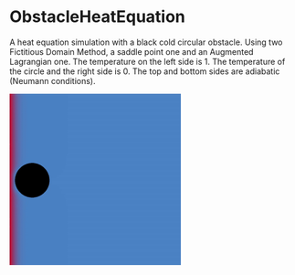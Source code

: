 # ObstacleHeatEquation
A heat equation simulation with a black cold circular obstacle. Using two Fictitious Domain Method, a saddle point one and an Augmented Lagrangian one. The temperature on the left side is 1. The temperature of the circle and the right side is 0. The top and bottom sides are adiabatic (Neumann conditions).

<img src="https://github.com/LesageAdrien/ObstacleHeatEquation/blob/main/HeatEquation.gif" width="300" height="300">

